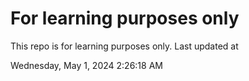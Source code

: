 # For learning purposes only
This repo is for learning purposes only.
Last updated at

Wednesday, May 1, 2024 2:26:18 AM

